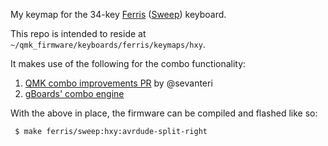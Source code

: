 My keymap for the 34-key [Ferris][1] ([Sweep][2]) keyboard.

This repo is intended to reside at `~/qmk_firmware/keyboards/ferris/keymaps/hxy`.

It makes use of the following for the combo functionality:

1. [QMK combo improvements PR][3] by @sevanteri
2. [gBoards' combo engine][4]

With the above in place, the firmware can be compiled and flashed like so:

``` console
 $ make ferris/sweep:hxy:avrdude-split-right
```

[1]: https://github.com/pierrechevalier83/ferris
[2]: https://github.com/davidphilipbarr/sweep
[3]: https://github.com/qmk/qmk_firmware/pull/8591
[4]: http://combos.gboards.ca/
